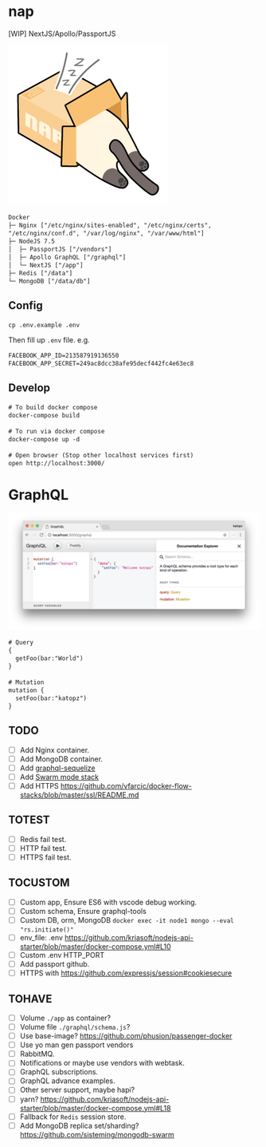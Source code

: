 # nap
[WIP] NextJS/Apollo/PassportJS

![](art/nap-logo.png)

```
Docker
├─ Nginx ["/etc/nginx/sites-enabled", "/etc/nginx/certs", "/etc/nginx/conf.d", "/var/log/nginx", "/var/www/html"]
├─ NodeJS 7.5
│  ├─ PassportJS ["/vendors"]
│  ├─ Apollo GraphQL ["/graphql"]
│  └─ NextJS ["/app"]
├─ Redis ["/data"]
└─ MongoDB ["/data/db"]
```

## Config
```shell
cp .env.example .env
```
Then fill up `.env` file. e.g.
```
FACEBOOK_APP_ID=213587919136550
FACEBOOK_APP_SECRET=249ac8dcc38afe95decf442fc4e63ec8
```

## Develop
```shell
# To build docker compose
docker-compose build

# To run via docker compose
docker-compose up -d

# Open browser (Stop other localhost services first)
open http://localhost:3000/
```

# GraphQL
![](art/graphql.png)
```
# Query
{
  getFoo(bar:"World")
}

# Mutation
mutation {
  setFoo(bar:"katopz")
}
```

## TODO
- [ ] Add Nginx container.
- [ ] Add MongoDB container.
- [ ] Add [graphql-sequelize](https://github.com/mickhansen/graphql-sequelize)
- [ ] Add [Swarm mode stack](https://gist.githubusercontent.com/katopz/e4d5cf402a53c4a002a657c4c4f67a3f/raw/077ac9057c789f49a366563941dd749827d52e3d/setup-swarm-stack.sh)
- [ ] Add HTTPS https://github.com/vfarcic/docker-flow-stacks/blob/master/ssl/README.md

## TOTEST
- [ ] Redis fail test.
- [ ] HTTP fail test.
- [ ] HTTPS fail test.

## TOCUSTOM
- [ ] Custom app, Ensure ES6 with vscode debug working.
- [ ] Custom schema, Ensure graphql-tools
- [ ] Custom DB, orm, MongoDB `docker exec -it node1 mongo --eval "rs.initiate()"`
- [ ] env_file: .env https://github.com/kriasoft/nodejs-api-starter/blob/master/docker-compose.yml#L10
- [ ] Custom .env HTTP_PORT
- [ ] Add passport github.
- [ ] HTTPS with https://github.com/expressjs/session#cookiesecure

## TOHAVE
- [ ] Volume `./app` as container?
- [ ] Volume file `./graphql/schema.js`?
- [ ] Use base-image? https://github.com/phusion/passenger-docker
- [ ] Use yo man gen passport vendors
- [ ] RabbitMQ.
- [ ] Notifications or maybe use vendors with webtask.
- [ ] GraphQL subscriptions.
- [ ] GraphQL advance examples.
- [ ] Other server support, maybe hapi?
- [ ] yarn? https://github.com/kriasoft/nodejs-api-starter/blob/master/docker-compose.yml#L18
- [ ] Fallback for `Redis` session store.
- [ ] Add MongoDB replica set/sharding? https://github.com/sisteming/mongodb-swarm
